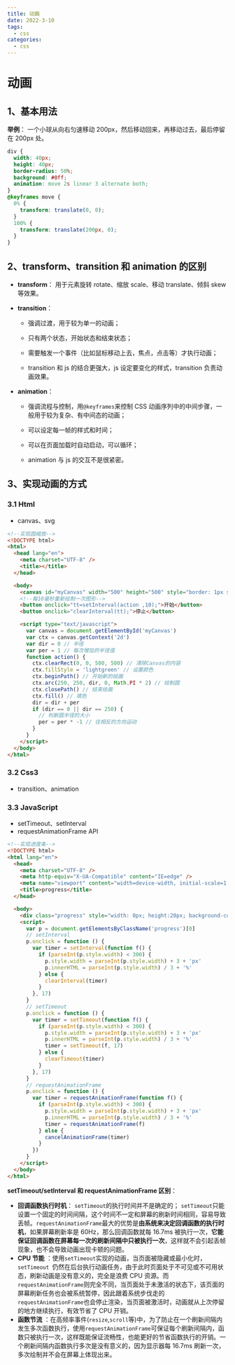 ```yaml
---
title: 动画
date: 2022-3-10
tags:
  - css
categories:
  - css
---
```


# 动画

## 1、基本用法

**举例**： 一个小球从向右匀速移动 200px，然后移动回来，再移动过去，最后停留在 200px 处。

```css
div {
  width: 40px;
  height: 40px;
  border-radius: 50%;
  background: #0ff;
  animation: move 2s linear 3 alternate both;
}
@keyframes move {
  0% {
    transform: translate(0, 0);
  }
  100% {
    transform: translate(200px, 0);
  }
}
```

## 2、transform、transition 和 animation 的区别

- **transform**： 用于元素旋转 rotate、缩放 scale、移动 translate、倾斜 skew 等效果。

- **transition**：

  - 强调过渡，用于较为单一的动画；

  - 只有两个状态，开始状态和结束状态；

  - 需要触发一个事件（比如鼠标移动上去，焦点，点击等）才执行动画；

  - transition 和 js 的结合更强大，js 设定要变化的样式，transition 负责动画效果。

- **animation**：

  - 强调流程与控制，用`@keyframes`来控制 CSS 动画序列中的中间步骤，一般用于较为复杂、有中间态的动画；

  - 可以设定每一帧的样式和时间；

  - 可以在页面加载时自动启动，可以循环；

  - animation 与 js 的交互不是很紧密。

## 3、实现动画的方式

### 3.1 Html

- canvas、svg

```html
<!--实现圆缩放-->
<!DOCTYPE html>
<html>
  <head lang="en">
    <meta charset="UTF-8" />
    <title></title>
  </head>

  <body>
    <canvas id="myCanvas" width="500" height="500" style="border: 1px solid pink;"></canvas>
    <!--每10毫秒重新绘制一次图形-->
    <button onclick="tt=setInterval(action ,10);">开始</button>
    <button onclick="clearInterval(tt);">停止</button>

    <script type="text/javascript">
      var canvas = document.getElementById('myCanvas')
      var ctx = canvas.getContext('2d')
      var dir = 0 // 半径
      var per = 1 // 每次增加的半径值
      function action() {
        ctx.clearRect(0, 0, 500, 500) // 清除Canvas的内容
        ctx.fillStyle = 'lightgreen' // 设置颜色
        ctx.beginPath() // 开始新的绘画
        ctx.arc(250, 250, dir, 0, Math.PI * 2) // 绘制圆
        ctx.closePath() // 结束绘画
        ctx.fill() // 填色
        dir = dir + per
        if (dir == 0 || dir == 250) {
          // 判断圆半径的大小
          per = per * -1 // 往相反的方向运动
        }
      }
    </script>
  </body>
</html>
```

### 3.2 Css3

- transition、animation

### 3.3 JavaScript

- setTimeout、setInterval
- requestAnimationFrame API

```html
<!--实现进度条-->
<!DOCTYPE html>
<html lang="en">
  <head>
    <meta charset="UTF-8" />
    <meta http-equiv="X-UA-Compatible" content="IE=edge" />
    <meta name="viewport" content="width=device-width, initial-scale=1.0" />
    <title>progress</title>
  </head>

  <body>
    <div class="progress" style="width: 0px; height:20px; background-color:pink;">0%</div>
    <script>
      var p = document.getElementsByClassName('progress')[0]
      // setInterval
      p.onclick = function () {
        var timer = setInterval(function f() {
          if (parseInt(p.style.width) < 300) {
            p.style.width = parseInt(p.style.width) + 3 + 'px'
            p.innerHTML = parseInt(p.style.width) / 3 + '%'
          } else {
            clearInterval(timer)
          }
        }, 17)
      }
      // setTimeout
      p.onclick = function () {
        var timer = setTimeout(function f() {
          if (parseInt(p.style.width) < 300) {
            p.style.width = parseInt(p.style.width) + 3 + 'px'
            p.innerHTML = parseInt(p.style.width) / 3 + '%'
            timer = setTimeout(f, 17)
          } else {
            clearTimeout(timer)
          }
        }, 17)
      }
      // requestAnimationFrame
      p.onclick = function () {
        var timer = requestAnimationFrame(function f() {
          if (parseInt(p.style.width) < 300) {
            p.style.width = parseInt(p.style.width) + 3 + 'px'
            p.innerHTML = parseInt(p.style.width) / 3 + '%'
            timer = requestAnimationFrame(f)
          } else {
            cancelAnimationFrame(timer)
          }
        })
      }
    </script>
  </body>
</html>
```

**setTimeout/setInterval 和 requestAnimationFrame 区别**：

- **回调函数执行时机**： `setTimeout`的执行时间并不是确定的； `setTimeout`只能设置一个固定的时间间隔，这个时间不一定和屏幕的刷新时间相同，容易导致丢帧。`requestAnimationFrame`最大的优势是**由系统来决定回调函数的执行时机**，如果屏幕刷新率是 60Hz，那么回调函数就每 16.7ms 被执行一次，**它能保证回调函数在屏幕每一次的刷新间隔中只被执行一次**，这样就不会引起丢帧现象，也不会导致动画出现卡顿的问题。
- **CPU 节能** ：使用`setTimeout`实现的动画，当页面被隐藏或最小化时，`setTimeout `仍然在后台执行动画任务，由于此时页面处于不可见或不可用状态，刷新动画是没有意义的，完全是浪费 CPU 资源。而`requestAnimationFrame`则完全不同，当页面处于未激活的状态下，该页面的屏幕刷新任务也会被系统暂停，因此跟着系统步伐走的`requestAnimationFrame`也会停止渲染，当页面被激活时，动画就从上次停留的地方继续执行，有效节省了 CPU 开销。
- **函数节流** ：在高频率事件(`resize`,`scroll`等)中，为了防止在一个刷新间隔内发生多次函数执行，使用`requestAnimationFrame`可保证每个刷新间隔内，函数只被执行一次，这样既能保证流畅性，也能更好的节省函数执行的开销。一个刷新间隔内函数执行多次是没有意义的，因为显示器每 16.7ms 刷新一次，多次绘制并不会在屏幕上体现出来。
